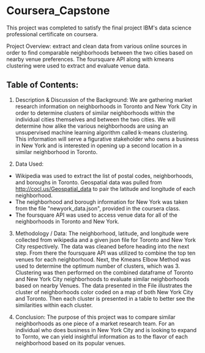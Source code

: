 # Coursera_Capstone
This project was completed to satisfy the final project IBM's data science professional certificate on coursera.

Project Overview: extract and clean data from various online sources in order to find comparable neighborhoods between the two cities based on nearby venue preferences. The foursquare API along with kmeans clustering were used to extract and evaluate venue data.


Table of Contents: 
-----------------
1. Description & Discussion of the Background: We are gathering market research information on neighborhoods in Toronto and New York City in order to determine clusters of similar neighborhoods within the individual cities themselves and between the two cities. We will determine how alike the various neighborhoods are using an unsupervised machine learning algorithm called k-means clustering. This information will serve a figurative stakeholder who owns a business in New York and is interested in opening up a second location in a similar neighborhood in Toronto.

2. Data Used: 
- Wikipedia was used to extract the list of postal codes, neighborhoods, and boroughs in Toronto. Geospatial data was pulled from http://cocl.us/Geospatial_data to pair the latitude and longitude of each neighborhood.
- The neighborhood and borough information for New York was taken from the file "newyork_data.json", provided in the coursera class.
- The foursquare API was used to access venue data for all of the neighborhoods in Toronto and New York.

3. Methodology / Data:
The neighborhood, latitude, and longitude were collected from wikipedia and a given json file for Toronto and New York City respectively. The data was cleaned before heading into the next step. From there the foursquare API was utilized to combine the top ten venues for each neighborhood. Next, the Kmeans Elbow Method was used to determine the optimum number of clusters, which was 3. Clustering was then performed on the combined dataframe of Toronto and New York City neighborhoods to evaluate similar neighborhoods based on nearby Venues. The data presented in the File illustrates the cluster of neighborhoods color coded on a map of both New York City and Toronto. Then each cluster is presented in a table to better see the similarities within each cluster. 

4. Conclusion:
The purpose of this project was to compare similar neighborhoods as one piece of a market research team. For an individual who does business in New York City and is looking to expand to Tornto, we can yield insightful information as to the flavor of each neighborhood based on its popular venues. 

